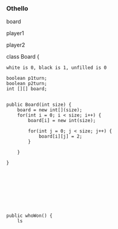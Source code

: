 ### Othello




board



player1



player2



class Board {


    white is 0, black is 1, unfilled is 0

    boolean p1turn;
    boolean p2turn;
    int [][] board;


    public Board(int size) {
        board = new int[](size);
        for(int i = 0; i < size; i++) {
            board[i] = new int(size);

            for(int j = 0; j < size; j++) {
                board[i][j] = 2;
            }

        }

    }


        
            





    public whoWon() {
        ls
        









